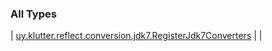 
### All Types


| [uy.klutter.reflect.conversion.jdk7.RegisterJdk7Converters](../uy.klutter.reflect.conversion.jdk7/-register-jdk7-converters/index.md) |  |

